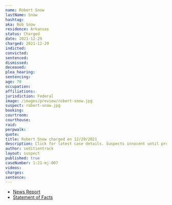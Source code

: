 ```yaml
---
name: Robert Snow
lastName: Snow
hashtag: 
aka: Bob Snow
residence: Arkansas
status: Charged
date: 2021-12-29
charged: 2021-12-29
indicted:
convicted:
sentenced:
dismissed:
deceased:
plea_hearing:
sentencing:
age: 78
occupation:
affiliations:
jurisdiction: Federal
image: /images/preview/robert-snow.jpg
suspect: robert-snow.jpg
booking:
courtroom:
courthouse:
raid:
perpwalk:
quote:
title: Robert Snow charged on 12/29/2021
description: Click for latest case details. Suspects innocent until proven guilty.
author: seditiontrack
layout: suspect
published: true
caseNumber: 1:21-mj-007
videos:
charges:
sentence:
---
```

- [News Report](https://www.nwaonline.com/news/2022/jan/06/heber-springs-man-faces-federal-charges-in-2021/)
- [Statement of Facts](https://www.justice.gov/usao-dc/case-multi-defendant/file/1481146/download)
